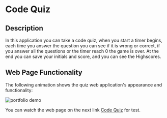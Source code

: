 # Code Quiz

## Description

In this application you can take a code quiz, when you start a timer begins, each time you answer the question you can see if it is wrong or correct, if you answer all the questions or the timer reach 0 the game is over. At the end you can save your initials and score, and you can see the Highscores.


## Web Page Functionality

The following animation shows the quiz web application's appearance and functionality:

![portfolio demo](./assets/images/codeQuiz.gif)


You can watch the web page on the next link [Code Quiz](https://marcogonzalezguzman77.github.io/codeQuiz/) for test.